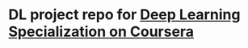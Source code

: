# DL project repo for [Deep Learning Specialization on Coursera](https://www.coursera.org/specializations/deep-learning)
